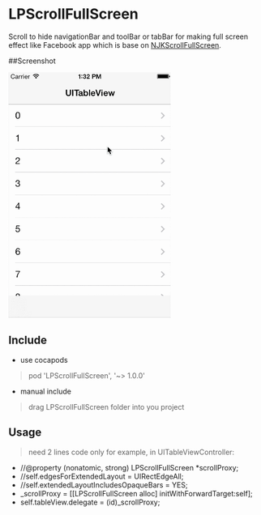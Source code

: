 # LPScrollFullScreen
Scroll to hide navigationBar and toolBar or tabBar for making full screen effect like Facebook app
which is base on [NJKScrollFullScreen](https://github.com/ninjinkun/NJKScrollFullScreen).

##Screenshot

<img src="Screenshots/screencast.gif" width=320>

## Include
- use cocapods
> pod 'LPScrollFullScreen', '~> 1.0.0'
- manual include
> drag LPScrollFullScreen folder into you project

## Usage
>need 2 lines code only
>for example, in UITableViewController:
- //@property (nonatomic, strong) LPScrollFullScreen *scrollProxy;
- //self.edgesForExtendedLayout = UIRectEdgeAll;
- //self.extendedLayoutIncludesOpaqueBars = YES;
- _scrollProxy = [[LPScrollFullScreen alloc] initWithForwardTarget:self];
- self.tableView.delegate = (id)_scrollProxy;
